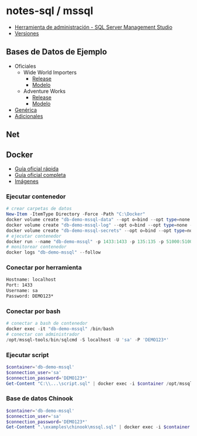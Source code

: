 # notes-sql / mssql

- [Herramienta de administración - SQL Server Management Studio](https://learn.microsoft.com/en-us/sql/ssms/download-sql-server-management-studio-ssms)
- [Versiones](https://sqlserverbuilds.blogspot.com)

## Bases de Datos de Ejemplo

- Oficiales
  - Wide World Importers
    - [Release](https://github.com/Microsoft/sql-server-samples/releases/tag/wide-world-importers-v1.0)
    - [Modelo](https://dataedo.com/samples/html/WideWorldImporters)
  - Adventure Works
    - [Release](https://github.com/Microsoft/sql-server-samples/releases/tag/adventureworks)
    - [Modelo](https://dataedo.com/samples/html/AdventureWorks/)
- [Genérica](https://github.com/lerocha/chinook-database)
- [Adicionales](https://dataedo.com/kb/databases/sql-server/sample-databases)

## Net

## Docker

- [Guía oficial rápida](https://learn.microsoft.com/en-us/sql/linux/quickstart-install-connect-docker)
- [Guía oficial completa](https://learn.microsoft.com/en-us/sql/linux/sql-server-linux-docker-container-deployment)
- [Imágenes](https://hub.docker.com/_/microsoft-mssql-server)

### Ejecutar contenedor

```powershell
# crear carpetas de datos
New-Item -ItemType Directory -Force -Path "C:\Docker"
docker volume create "db-demo-mssql-data" --opt o=bind --opt type=none --opt device="C:\Docker\db-demo-mssql-data"
docker volume create "db-demo-mssql-log" --opt o=bind --opt type=none --opt device="C:\Docker\db-demo-mssql-log"
docker volume create "db-demo-mssql-secrets" --opt o=bind --opt type=none --opt device="C:\Docker\db-demo-mssql-secrets"
# ejecutar contenedor
docker run --name "db-demo-mssql" -p 1433:1433 -p 135:135 -p 51000:51000 -e "ACCEPT_EULA=Y" -e "MSSQL_SA_PASSWORD=DEMO123*" -e 'MSSQL_RPC_PORT=135' -e 'MSSQL_DTC_TCP_PORT=51000' -v "db-demo-mssql-data:/var/opt/mssql/data" -v "db-demo-mssql-log:/var/opt/mssql/log" -v "db-demo-mssql-secrets:/var/opt/mssql/secrets" -d "mcr.microsoft.com/mssql/server:2022-latest"
# monitorear contenedor
docker logs "db-demo-mssql" --follow
```

### Conectar por herramienta

```txt
Hostname: localhost
Port: 1433
Username: sa
Password: DEMO123*
```

### Conectar por bash

```powershell
# conectar a bash de contenedor
docker exec -it "db-demo-mssql" /bin/bash
# conectar con administrador
/opt/mssql-tools/bin/sqlcmd -S localhost -U 'sa' -P 'DEMO123*'
```

### Ejecutar script

```powershell
$container='db-demo-mssql'
$connection_user='sa'
$connection_password='DEMO123*'
Get-Content "C:\\...\script.sql" | docker exec -i $container /opt/mssql-tools/bin/sqlcmd -S localhost -U $connection_user -P $connection_password
```

### Base de datos Chinook

```powershell
$container='db-demo-mssql'
$connection_user='sa'
$connection_password='DEMO123*'
Get-Content ".\examples\chinook\mssql.sql" | docker exec -i $container /opt/mssql-tools/bin/sqlcmd -S localhost -U $connection_user -P $connection_password
```
